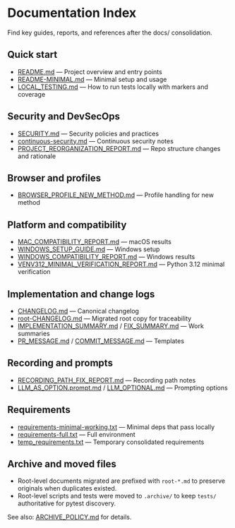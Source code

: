 # Documentation Index

Find key guides, reports, and references after the docs/ consolidation.

## Quick start
- [README.md](../README.md) — Project overview and entry points
- [README-MINIMAL.md](../README-MINIMAL.md) — Minimal setup and usage
- [LOCAL_TESTING.md](./LOCAL_TESTING.md) — How to run tests locally with markers and coverage

## Security and DevSecOps
- [SECURITY.md](./SECURITY.md) — Security policies and practices
- [continuous-security.md](./continuous-security.md) — Continuous security notes
- [PROJECT_REORGANIZATION_REPORT.md](./PROJECT_REORGANIZATION_REPORT.md) — Repo structure changes and rationale

## Browser and profiles
- [BROWSER_PROFILE_NEW_METHOD.md](./BROWSER_PROFILE_NEW_METHOD.md) — Profile handling for new method

## Platform and compatibility
- [MAC_COMPATIBILITY_REPORT.md](./MAC_COMPATIBILITY_REPORT.md) — macOS results
- [WINDOWS_SETUP_GUIDE.md](./WINDOWS_SETUP_GUIDE.md) — Windows setup
- [WINDOWS_COMPATIBILITY_REPORT.md](./WINDOWS_COMPATIBILITY_REPORT.md) — Windows results
- [VENV312_MINIMAL_VERIFICATION_REPORT.md](./VENV312_MINIMAL_VERIFICATION_REPORT.md) — Python 3.12 minimal verification

## Implementation and change logs
- [CHANGELOG.md](./CHANGELOG.md) — Canonical changelog
- [root-CHANGELOG.md](./root-CHANGELOG.md) — Migrated root copy for traceability
- [IMPLEMENTATION_SUMMARY.md](./IMPLEMENTATION_SUMMARY.md) / [FIX_SUMMARY.md](./FIX_SUMMARY.md) — Work summaries
- [PR_MESSAGE.md](./PR_MESSAGE.md) / [COMMIT_MESSAGE.md](./COMMIT_MESSAGE.md) — Templates

## Recording and prompts
- [RECORDING_PATH_FIX_REPORT.md](./RECORDING_PATH_FIX_REPORT.md) — Recording path notes
- [LLM_AS_OPTION.prompt.md](./LLM_AS_OPTION.prompt.md) / [LLM_OPTIONAL.md](./LLM_OPTIONAL.md) — Prompting options

## Requirements
- [requirements-minimal-working.txt](./requirements-minimal-working.txt) — Minimal deps that pass locally
- [requirements-full.txt](./requirements-full.txt) — Full environment
- [temp_requirements.txt](./temp_requirements.txt) — Temporary consolidated requirements

## Archive and moved files
- Root-level documents migrated are prefixed with `root-*.md` to preserve originals when duplicates existed.
- Root-level scripts and tests were moved to `.archive/` to keep `tests/` authoritative for pytest discovery.

See also: [ARCHIVE_POLICY.md](./ARCHIVE_POLICY.md) for details.
